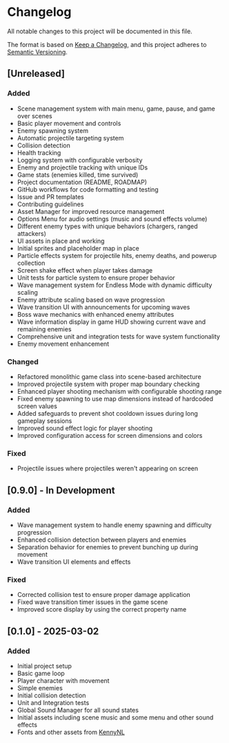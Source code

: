 # Changelog

All notable changes to this project will be documented in this file.

The format is based on [Keep a Changelog](https://keepachangelog.com/en/1.0.0/),
and this project adheres to [Semantic Versioning](https://semver.org/spec/v2.0.0.html).

## [Unreleased]

### Added
- Scene management system with main menu, game, pause, and game over scenes
- Basic player movement and controls
- Enemy spawning system
- Automatic projectile targeting system
- Collision detection
- Health tracking
- Logging system with configurable verbosity
- Enemy and projectile tracking with unique IDs
- Game stats (enemies killed, time survived)
- Project documentation (README, ROADMAP)
- GitHub workflows for code formatting and testing
- Issue and PR templates
- Contributing guidelines
- Asset Manager for improved resource management
- Options Menu for audio settings (music and sound effects volume)
- Different enemy types with unique behaviors (chargers, ranged attackers)
- UI assets in place and working
- Initial sprites and placeholder map in place
- Particle effects system for projectile hits, enemy deaths, and powerup collection
- Screen shake effect when player takes damage
- Unit tests for particle system to ensure proper behavior
- Wave management system for Endless Mode with dynamic difficulty scaling
- Enemy attribute scaling based on wave progression
- Wave transition UI with announcements for upcoming waves
- Boss wave mechanics with enhanced enemy attributes
- Wave information display in game HUD showing current wave and remaining enemies
- Comprehensive unit and integration tests for wave system functionality
- Enemy movement enhancement

### Changed
- Refactored monolithic game class into scene-based architecture
- Improved projectile system with proper map boundary checking
- Enhanced player shooting mechanism with configurable shooting range
- Fixed enemy spawning to use map dimensions instead of hardcoded screen values
- Added safeguards to prevent shot cooldown issues during long gameplay sessions
- Improved sound effect logic for player shooting
- Improved configuration access for screen dimensions and colors

### Fixed
- Projectile issues where projectiles weren't appearing on screen

## [0.9.0] - In Development

### Added
- Wave management system to handle enemy spawning and difficulty progression
- Enhanced collision detection between players and enemies
- Separation behavior for enemies to prevent bunching up during movement
- Wave transition UI elements and effects

### Fixed
- Corrected collision test to ensure proper damage application
- Fixed wave transition timer issues in the game scene
- Improved score display by using the correct property name

## [0.1.0] - 2025-03-02

### Added
- Initial project setup
- Basic game loop
- Player character with movement
- Simple enemies
- Initial collision detection 
- Unit and Integration tests
- Global Sound Manager for all sound states
- Initial assets including scene music and some menu and other sound effects
- Fonts and other assets from [KennyNL](https://kenney.nl/)